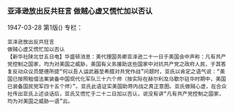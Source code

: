 ### 亚泽逊放出反共狂言  做贼心虚又慌忙加以否认

1947-03-28
第1版()
专栏：

    亚泽逊放出反共狂言
    做贼心虚又慌忙加以否认
    【新华社陕北廿五日电】华盛顿消息：美代理国务卿亚泽逊二十一日于美国会中声称：凡有共产党控制之国家，均为对美国之威胁，美国有义务援助这些国家中对抗共产党之政府人民，于其答复反动众议员楚德所提“何以吾人运武器至希腊对共党作战”问题时，亚氏以肯定之语气说：“美国已按照租借法案装备中国现代化军队三十六个师（按实际在赫尔利及马歇尔驻华时期中，美国已装备国民党军四十五个师）”。亚氏此语证实美国助蒋内战之真正意图。亚氏做贼心虚，在合众社传出亚氏上述谈话后，亚氏又慌忙于二十二日加以否认，说没有讲“凡有共产党控制之国家，均为对美国之威胁一语”云。

